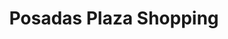 ---
title: "Posadas Plaza Shopping"
url: /posadas/posadas-plaza-shopping/
shop: centro comercial
---